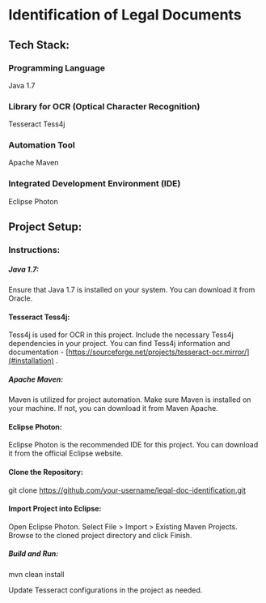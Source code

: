 # Identification of Legal Documents

## Tech Stack:

### Programming Language
Java 1.7

### Library for OCR (Optical Character Recognition)
Tesseract Tess4j

### Automation Tool
Apache Maven

### Integrated Development Environment (IDE)
Eclipse Photon


## Project Setup:


### Instructions:


##### Java 1.7:

Ensure that Java 1.7 is installed on your system. You can download it from Oracle.

#### Tesseract Tess4j:

Tess4j is used for OCR in this project. Include the necessary Tess4j dependencies in your project. You can find Tess4j information and documentation - [https://sourceforge.net/projects/tesseract-ocr.mirror/](#installation)
.

##### Apache Maven:

Maven is utilized for project automation. Make sure Maven is installed on your machine. If not, you can download it from Maven Apache.

#### Eclipse Photon:

Eclipse Photon is the recommended IDE for this project. You can download it from the official Eclipse website.


#### Clone the Repository:

git clone https://github.com/your-username/legal-doc-identification.git

#### Import Project into Eclipse:

Open Eclipse Photon.
Select File > Import > Existing Maven Projects.
Browse to the cloned project directory and click Finish.

##### Build and Run:

mvn clean install

Update Tesseract configurations in the project as needed.

